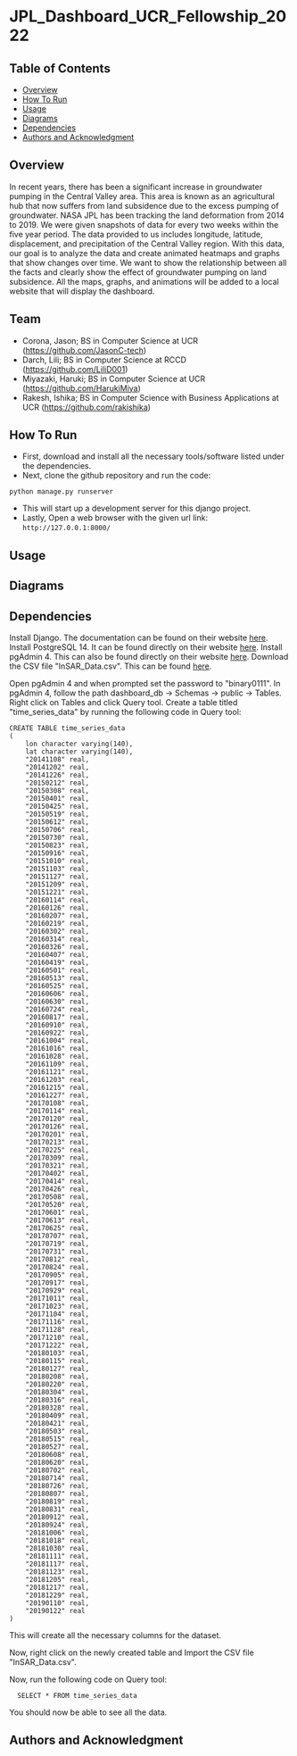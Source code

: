 # JPL_Dashboard_UCR_Fellowship_2022

## Table of Contents
- [Overview](#overview)
- [How To Run](#how-to-run)
- [Usage](#usage)
- [Diagrams](#diagrams)
- [Dependencies](#dependencies)
- [Authors and Acknowledgment](#authors-and-acknowledgment)

## Overview
In recent years, there has been a significant increase in groundwater pumping in the Central Valley area. This area is known as an agricultural hub that now suffers from land subsidence due to the excess pumping of groundwater. NASA JPL has been tracking the land deformation from 2014 to 2019. We were given snapshots of data for every two weeks within the five year period. The data provided to us includes longitude, latitude, displacement, and precipitation of the Central Valley region. With this data, our goal is to analyze the data and create animated heatmaps and graphs that show changes over time. We want to show the relationship between all the facts and clearly show the effect of groundwater pumping on land subsidence. All the maps, graphs, and animations will be added to a local website that will display the dashboard.

## Team
* Corona, Jason; BS in Computer Science at UCR (https://github.com/JasonC-tech)
* Darch, Lili; BS in Computer Science at RCCD (https://github.com/LiliD001)
* Miyazaki, Haruki; BS in Computer Science at UCR (https://github.com/HarukiMiya)
* Rakesh, Ishika; BS in Computer Science with Business Applications at UCR (https://github.com/rakishika)


## How To Run
* First, download and install all the necessary tools/software listed under the dependencies. 
* Next, clone the github repository and run the code:
```
python manage.py runserver
```
* This will start up a development server for this django project.
* Lastly, Open a web browser with the given url link: ```http://127.0.0.1:8000/```

## Usage

## Diagrams

## Dependencies
Install Django. The documentation can be found on their website [here](https://docs.djangoproject.com/en/4.0/topics/install/).
Install PostgreSQL 14. It can be found directly on their website [here](https://www.postgresql.org/download/).
Install pgAdmin 4. This can also be found directly on their website [here](https://www.pgadmin.org/download/).
Download the CSV file "InSAR_Data.csv". This can be found [here](https://drive.google.com/file/d/1VssVSU-Ijm6YoDmv3syT4DZZoeiAIQhV/view?usp=sharing).

Open pgAdmin 4 and when prompted set the password to "binary0111".
In pgAdmin 4, follow the path dashboard_db -> Schemas -> public -> Tables.
Right click on Tables and click Query tool.
Create a table titled "time_series_data" by running the following code in Query tool:
```
CREATE TABLE time_series_data 
(
    lon character varying(140),
    lat character varying(140),
    "20141108" real,
    "20141202" real,
    "20141226" real,
    "20150212" real,
    "20150308" real,
    "20150401" real,
    "20150425" real,
    "20150519" real,
    "20150612" real,
    "20150706" real,
    "20150730" real,
    "20150823" real,
    "20150916" real,
    "20151010" real,
    "20151103" real,
    "20151127" real,
    "20151209" real,
    "20151221" real,
    "20160114" real,
    "20160126" real,
    "20160207" real,
    "20160219" real,
    "20160302" real,
    "20160314" real,
    "20160326" real,
    "20160407" real,
    "20160419" real,
    "20160501" real,
    "20160513" real,
    "20160525" real,
    "20160606" real,
    "20160630" real,
    "20160724" real,
    "20160817" real,
    "20160910" real,
    "20160922" real,
    "20161004" real,
    "20161016" real,
    "20161028" real,
    "20161109" real,
    "20161121" real,
    "20161203" real,
    "20161215" real,
    "20161227" real,
    "20170108" real,
    "20170114" real,
    "20170120" real,
    "20170126" real,
    "20170201" real,
    "20170213" real,
    "20170225" real,
    "20170309" real,
    "20170321" real,
    "20170402" real,
    "20170414" real,
    "20170426" real,
    "20170508" real,
    "20170520" real,
    "20170601" real,
    "20170613" real,
    "20170625" real,
    "20170707" real,
    "20170719" real,
    "20170731" real,
    "20170812" real,
    "20170824" real,
    "20170905" real,
    "20170917" real,
    "20170929" real,
    "20171011" real,
    "20171023" real,
    "20171104" real,
    "20171116" real,
    "20171128" real,
    "20171210" real,
    "20171222" real,
    "20180103" real,
    "20180115" real,
    "20180127" real,
    "20180208" real,
    "20180220" real,
    "20180304" real,
    "20180316" real,
    "20180328" real,
    "20180409" real,
    "20180421" real,
    "20180503" real,
    "20180515" real,
    "20180527" real,
    "20180608" real,
    "20180620" real,
    "20180702" real,
    "20180714" real,
    "20180726" real,
    "20180807" real,
    "20180819" real,
    "20180831" real,
    "20180912" real,
    "20180924" real,
    "20181006" real,
    "20181018" real,
    "20181030" real,
    "20181111" real,
    "20181117" real,
    "20181123" real,
    "20181205" real,
    "20181217" real,
    "20181229" real,
    "20190110" real,
    "20190122" real
)
```
This will create all the necessary columns for the dataset.

Now, right click on the newly created table and Import the CSV file "InSAR_Data.csv".

Now, run the following code on Query tool:
```
  SELECT * FROM time_series_data
```
You should now be able to see all the data.

## Authors and Acknowledgment
